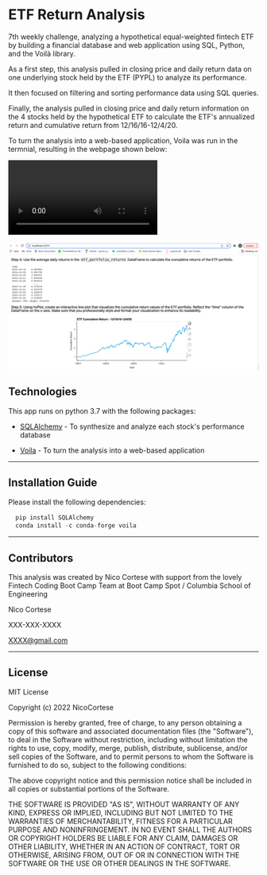 # ETF Return Analysis
7th weekly challenge, analyzing a hypothetical equal-weighted fintech ETF by building a financial database and web application using SQL, Python, and the Voilà library.

As a first step, this analysis pulled in closing price and daily return data on one underlying stock held by the ETF (PYPL) to analyze its performance. 

It then focused on filtering and sorting performance data using SQL queries. 

Finally, the analysis pulled in closing price and daily return information on the 4 stocks held by the hypothetical ETF to calculate the ETF's annualized return and cumulative return from 12/16/16-12/4/20.

To turn the analysis into a web-based application, Voila was run in the termnial, resulting in the webpage shown below:

![Video_voila](/images/ScreenRecording_1.mov)

![Screenshot_voila](/images/ScreenShot_1.png)

## Technologies

This app runs on python 3.7 with the following packages:

* [SQLAlchemy](https://github.com/sqlalchemy) - To synthesize and analyze each stock's performance database

* [Voila](https://github.com/voila-dashboards/voila) - To turn the analysis into a web-based application

---

## Installation Guide

Please install the following dependencies:

```python
  pip install SQLAlchemy
  conda install -c conda-forge voila
```


---

## Contributors

This analysis was created by Nico Cortese with support from the lovely Fintech Coding Boot Camp Team at Boot Camp Spot / Columbia School of Engineering

Nico Cortese

XXX-XXX-XXXX

XXXX@gmail.com

---

## License

MIT License

Copyright (c) 2022 NicoCortese

Permission is hereby granted, free of charge, to any person obtaining a copy
of this software and associated documentation files (the "Software"), to deal
in the Software without restriction, including without limitation the rights
to use, copy, modify, merge, publish, distribute, sublicense, and/or sell
copies of the Software, and to permit persons to whom the Software is
furnished to do so, subject to the following conditions:

The above copyright notice and this permission notice shall be included in all
copies or substantial portions of the Software.

THE SOFTWARE IS PROVIDED "AS IS", WITHOUT WARRANTY OF ANY KIND, EXPRESS OR
IMPLIED, INCLUDING BUT NOT LIMITED TO THE WARRANTIES OF MERCHANTABILITY,
FITNESS FOR A PARTICULAR PURPOSE AND NONINFRINGEMENT. IN NO EVENT SHALL THE
AUTHORS OR COPYRIGHT HOLDERS BE LIABLE FOR ANY CLAIM, DAMAGES OR OTHER
LIABILITY, WHETHER IN AN ACTION OF CONTRACT, TORT OR OTHERWISE, ARISING FROM,
OUT OF OR IN CONNECTION WITH THE SOFTWARE OR THE USE OR OTHER DEALINGS IN THE
SOFTWARE.
